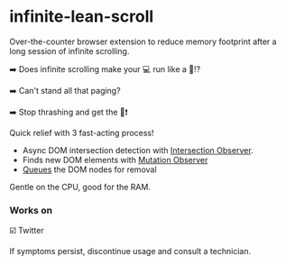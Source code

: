 # infinite-lean-scroll
Over-the-counter browser extension to reduce memory footprint after a long session of infinite scrolling.

➡️ Does infinite scrolling make your 💻 run like a 🐌⁉️

➡️ Can't stand all that paging?

➡️ Stop thrashing and get the 💊❗

Quick relief with 3 fast-acting process!
- Async DOM intersection detection with [Intersection Observer](https://developer.mozilla.org/en-US/docs/Web/API/Intersection_Observer_API).
- Finds new DOM elements with [Mutation Observer](https://developer.mozilla.org/en-US/docs/Web/API/MutationObserver)
- [Queues](https://developer.mozilla.org/en-US/docs/Web/API/Window/requestIdleCallback) the DOM nodes for removal

Gentle on the CPU, good for the RAM.
### Works on
☑️ Twitter

If symptoms persist, discontinue usage and consult a technician.
